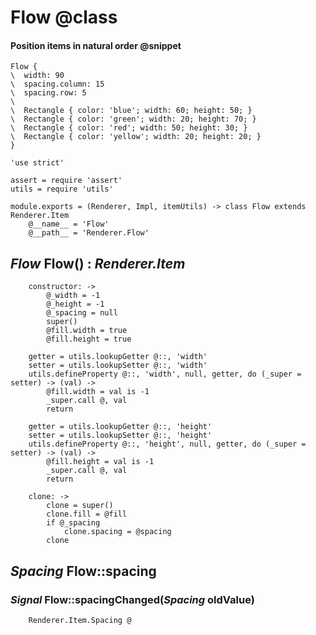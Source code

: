 Flow @class
====

#### Position items in natural order @snippet

```style
Flow {
\  width: 90
\  spacing.column: 15
\  spacing.row: 5
\
\  Rectangle { color: 'blue'; width: 60; height: 50; }
\  Rectangle { color: 'green'; width: 20; height: 70; }
\  Rectangle { color: 'red'; width: 50; height: 30; }
\  Rectangle { color: 'yellow'; width: 20; height: 20; }
}
```

	'use strict'

	assert = require 'assert'
	utils = require 'utils'

	module.exports = (Renderer, Impl, itemUtils) -> class Flow extends Renderer.Item
		@__name__ = 'Flow'
		@__path__ = 'Renderer.Flow'

*Flow* Flow() : *Renderer.Item*
-------------------------------

		constructor: ->
			@_width = -1
			@_height = -1
			@_spacing = null
			super()
			@fill.width = true
			@fill.height = true

		getter = utils.lookupGetter @::, 'width'
		setter = utils.lookupSetter @::, 'width'
		utils.defineProperty @::, 'width', null, getter, do (_super = setter) -> (val) ->
			@fill.width = val is -1
			_super.call @, val
			return

		getter = utils.lookupGetter @::, 'height'
		setter = utils.lookupSetter @::, 'height'
		utils.defineProperty @::, 'height', null, getter, do (_super = setter) -> (val) ->
			@fill.height = val is -1
			_super.call @, val
			return

		clone: ->
			clone = super()
			clone.fill = @fill
			if @_spacing
				clone.spacing = @spacing
			clone

*Spacing* Flow::spacing
-----------------------

### *Signal* Flow::spacingChanged(*Spacing* oldValue)

		Renderer.Item.Spacing @
